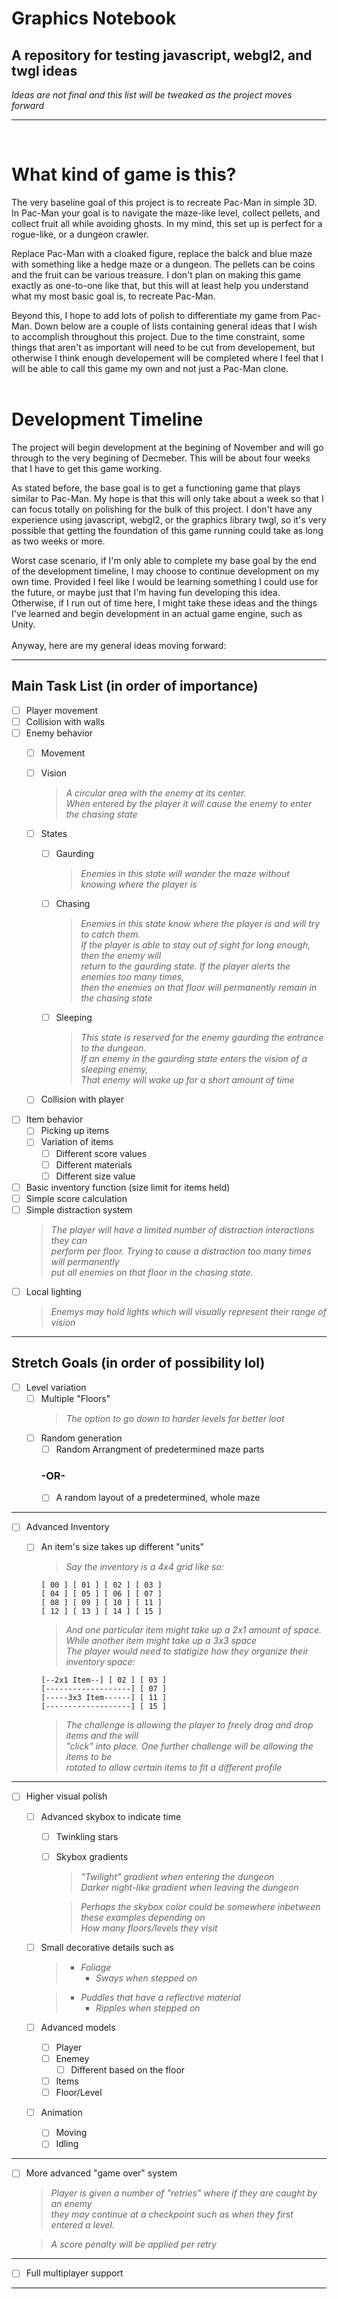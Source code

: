 # Graphics Notebook
## A repository for testing javascript, webgl2, and twgl ideas
*Ideas are not final and this list will be tweaked as the project moves forward*
<br />

***
<br />

# What kind of game is this?
The very baseline goal of this project is to recreate Pac-Man in simple 3D. In Pac-Man your goal is to navigate the maze-like level, collect pellets, and collect fruit all while avoiding ghosts. In my mind, this set up is perfect for a rogue-like, or a dungeon crawler.<br />

Replace Pac-Man with a cloaked figure, replace the balck and blue maze with something like a hedge maze or a dungeon. The pellets can be coins and the fruit can be various treasure. I don't plan on making this game exactly as one-to-one like that, but this will at least help you understand what my most basic goal is, to recreate Pac-Man.<br />

Beyond this, I hope to add lots of polish to differentiate my game from Pac-Man. Down below are a couple of lists containing general ideas that I wish to accomplish throughout this project. Due to the time constraint, some things that aren't as important will need to be cut from developement, but otherwise I think enough developement will be completed where I feel that I will be able to call this game my own and not just a Pac-Man clone.<br />
<br />
# Development Timeline
The project will begin development at the begining of November and will go through to the very begining of Decmeber. This will be about four weeks that I have to get this game working.<br /> 

As stated before, the base goal is to get a functioning game that plays similar to Pac-Man. My hope is that this will only take about a week so that I can focus totally on polishing for the bulk of this project. I don't have any experience using javascript, webgl2, or the graphics library twgl, so it's very possible that getting the foundation of this game running could take as long as two weeks or more.<br />

Worst case scenario, if I'm only able to complete my base goal by the end of the development timeline, I may choose to continue development on my own time. Provided I feel like I would be learning something I could use for the future, or maybe just that I'm having fun developing this idea. Otherwise, if I run out of time here, I might take these ideas and the things I've learned and begin development in an actual game engine, such as Unity.<br />
<br />
Anyway, here are my general ideas moving forward:
***
## Main Task List (in order of importance)
- [ ] Player movement
- [ ] Collision with walls
- [ ] Enemy behavior
  - [ ] Movement
  - [ ] Vision<br />
    >*A circular area with the enemy at its center.*<br />
  *When entered by the player it will cause the enemy to enter the chasing state*

  - [ ] States
    - [ ] Gaurding<br />
        >*Enemies in this state will wander the maze without knowing where the player is*
    - [ ] Chasing<br />
        >*Enemies in this state know where the player is and will try to catch them.*<br />
        *If the player is able to stay out of sight for long enough, then the enemy will*<br />
        *return to the gaurding state. If the player alerts the enemies too many times,*<br /> 
        *then the enemies on that floor will permanently remain in the chasing state*
    - [ ] Sleeping
        >*This state is reserved for the enemy gaurding the entrance to the dungeon.*<br />
        *If an enemy in the gaurding state enters the vision of a sleeping enemy,*<br />
        *That enemy will wake up for a short amount of time*
  - [ ] Collision with player
- [ ] Item behavior
  - [ ] Picking up items
  - [ ] Variation of items
    - [ ] Different score values
    - [ ] Different materials
    - [ ] Different size value
- [ ] Basic inventory function (size limit for items held)
- [ ] Simple score calculation
- [ ] Simple distraction system
    >*The player will have a limited number of distraction interactions they can*<br /> *perform per floor. Trying to cause a distraction too many times will permanently*<br />
    *put all enemies on that floor in the chasing state.*
- [ ] Local lighting<br />
  >*Enemys may hold lights which will visually represent their range of vision*

***
## Stretch Goals (in order of possibility lol)
- [ ] Level variation
  - [ ] Multiple "Floors"
    >*The option to go down to harder levels for better loot*
  - [ ] Random generation
    - [ ] Random Arrangment of predetermined maze parts
    ### -OR-
    - [ ] A random layout of a predetermined, whole maze
***
- [ ] Advanced Inventory
  - [ ] An item's size takes up different "units"

    >*Say the inventory is a 4x4 grid like so:*
    ```
    [ 00 ] [ 01 ] [ 02 ] [ 03 ]
    [ 04 ] [ 05 ] [ 06 ] [ 07 ]
    [ 08 ] [ 09 ] [ 10 ] [ 11 ]
    [ 12 ] [ 13 ] [ 14 ] [ 15 ]
    ```
    >*And one particular item might take up a 2x1 amount of space.*<br />
    *While another item might take up a 3x3 space*<br />
    *The player would need to statigize how they organize their inventory space:*

    ```
    [--2x1 Item--] [ 02 ] [ 03 ]
    [-------------------] [ 07 ]
    [-----3x3 Item------] [ 11 ]
    [-------------------] [ 15 ]
    ```
    >*The challenge is allowing the player to freely drag and drop items and the will*<br />
    *"click" into place. One further challenge will be allowing the items to be*<br />
    *rotated to allow certain items to fit a different profile*
***
- [ ] Higher visual polish
  - [ ] Advanced skybox to indicate time
    - [ ] Twinkling stars
    - [ ] Skybox gradients
        <br />
        >*"Twilight" gradient when entering the dungeon*<br />
        *Darker night-like gradient when leaving the dungeon*<br />

        >*Perhaps the skybox color could be somewhere inbetween these examples depending on*<br />
        *How many floors/levels they visit*

  - [ ] Small decorative details such as
    <br />
    >- *Foliage*
    >   - *Sways when stepped on*

    >- *Puddles that have a reflective material*<br />
    >   - *Ripples when stepped on*
  - [ ] Advanced models
    - [ ] Player
    - [ ] Enemey
      - [ ] Different based on the floor
    - [ ] Items
    - [ ] Floor/Level
  - [ ] Animation
    - [ ] Moving
    - [ ] Idling
***
- [ ] More advanced "game over" system<br />
  >*Player is given a number of "retries" where if they are caught by an enemy*<br />
  *they may continue at a checkpoint such as when they first entered a level.*<br />

  >*A score penalty will be applied per retry*
***
- [ ] Full multiplayer support
***




  


